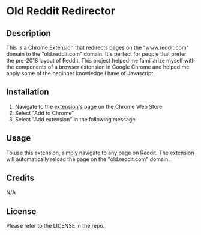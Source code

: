 # Old Reddit Redirector

## Description

This is a Chrome Extension that redirects pages on the "www.reddit.com" domain to the "old.reddit.com" domain. It's perfect for people that prefer the pre-2018 layout of Reddit. This project helped me familiarize myself with the components of a browser extension in Google Chrome and helped me apply some of the beginner knowledge I have of Javascript.

## Installation

1. Navigate to the [extension's page](https://chrome.google.com/webstore/detail/old-reddit-redirector/bkpabgajhocnaljcbehcjfbjmohncjla?hl=en-US) on the Chrome Web Store
2. Select "Add to Chrome"
3. Select "Add extension" in the following message

## Usage

To use this extension, simply navigate to any page on Reddit. The extension will automatically reload the page on the "old.reddit.com" domain.

## Credits

N/A

## License

Please refer to the LICENSE in the repo.
